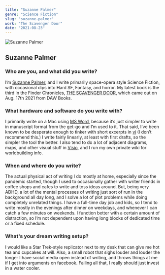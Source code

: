 ```yaml
---
title: "Suzanne Palmer"
genre: "Science Fiction"
slug: "suzanne-palmer"
work: "The Scavenger Door"
date: "2021-08-23"
---
```


![Suzanne Palmer](/interview-photos/suzanne-palmer.jpg)

## Suzanne Palmer

### Who are you, and what did you write?

I’m [Suzanne Palmer](http://zanzjan.net/), and I write primarily space-opera style Science Fiction, with occasional dips into Hard SF, Fantasy, and horror. My latest book is the third in the Finder Chronicles, [THE SCAVENGER DOOR](http://zanzjan.net/writing/scavenger-door.html), which came out on Aug. 17th 2021 from DAW Books.

### What hardware and software do you write with?

I primarily write on a Mac using [MS Word](https://en.wikipedia.org/wiki/Microsoft_Word), because it’s just simpler to write in manuscript format from the get-go and I’m used to it. That said, I’ve been known to be desperate enough to tinker with short excerpts in [vi](https://en.wikipedia.org/wiki/Vi) (I don’t recommend this.) I write fairly linearly, at least with first drafts, so the simpler the tool the better. I also tend to do a lot of adjacent diagrams, maps, and other visual stuff in [Visio](https://en.wikipedia.org/wiki/Microsoft_Visio), and I run my own private wiki for worldbuilding info.

### When and where do you write?

The actual physical act of writing I do mostly at home, especially since the pandemic started, though I used to occasionally gather with writer friends in coffee shops and cafes to write and toss ideas around. But, being very ADHD, a lot of the mental processes of writing just sort of run in the background all day long, and I solve a lot of plot problems while doing completely unrelated things. I have a full-time day job and kids, so I tend to write mostly in the evenings after dinner on weekdays, and whenever I can catch a few minutes on weekends. I function better with a certain amount of distraction, so I’m not dependent upon having long blocks of dedicated time or a fixed schedule.

### What's your dream writing setup?

I would like a Star Trek-style replicator next to my desk that can give me hot tea and cupcakes at will. Also, a small robot that sighs louder and louder the longer I have social media open instead of writing, and throws things at me if I get into arguments on facebook. Failing all that, I really should just invest in a water cooler.